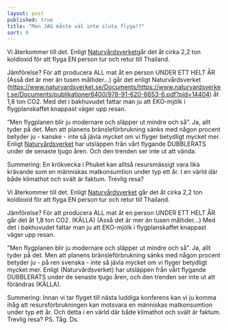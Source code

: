 ```yaml
---
layout: post
published: true
title: "Men JAG måste väl inte sluta flyga!?"
sort: 0
---
```


Vi återkommer till det. Enligt [Naturvårdsverket](https://www.naturvardsverket.se/Documents/publikationer/978-91-620-5903-3.pdf "koldioxid flyg ")går det åt cirka 2,2 ton koldioxid för att flyga EN person tur och retur till Thailand.

Jämförelse? För att producera ALL mat åt en person UNDER ETT HELT ÅR (Asså det är mer än tusen måltider...) går det enligt Naturvårdsverket (https://www.naturvardsverket.se/Documents/https://www.naturvardsverket.se/Documents/publikationer6400/978-91-620-6653-6.pdf?pid=14404) åt 1,8 ton CO2. Med det i bakhuvudet fattar man ju att EKO-mjölk i flygplanskaffet knappast väger upp resan.

”Men flygplanen blir ju modernare och släpper ut mindre och så”. Ja, allt tyder på det. Men att planens bränsleförbrukning sänks med någon procent betyder ju - kanske - inte så jävla mycket om vi flyger betydligt mycket mer. Enligt 
[Naturvårdsverket](https://www.naturvardsverket.se/Documents/publikationer6400/978-91-620-6653-6.pdf?pid=14404 "utsläpp flyg koldioxid ") har utsläppen från vårt flygande DUBBLERATS under de senaste tjugo åren. Och den trenden ser inte ut att vända.

Summering: En krökvecka i Phuket kan alltså resursmässigt vara lika krävande som  en människas matkonsumtion under typ ett år. I en värld där både klimathot och svält är faktum. Trevlig resa?

Vi återkommer till det. Enligt [Naturvårdsverket](http://www.naturvardsverket.se/Miljoarbete-i-samhallet/Miljoarbete-i-Sverige/Uppdelat-efter-omrade/Klimat/Konsumtion/Klimateffektiva-resor/) går det åt cirka 2,2 ton koldioxid för att flyga EN person tur och retur till Thailand.

Jämförelse? För att producera ALL mat åt en person UNDER ETT HELT ÅR går det åt 1,8 ton CO2. (KÄLLA) (Asså det är mer än tusen måltider...) Med det i bakhuvudet fattar man ju att EKO-mjölk i flygplanskaffet knappast väger upp resan.

”Men flygplanen blir ju modernare och släpper ut mindre och så”. Ja, allt tyder på det. Men att planens bränsleförbrukning sänks med någon procent betyder ju - på ren svenska - inte så jävla mycket om vi flyger betydligt mycket mer. Enligt (Naturvårdsverket) har utsläppen från vårt flygande DUBBLERATS under de senaste tjugo åren, och den trenden ser inte ut att förändras (KÄLLA).

Summering: Innan vi tar flyget till nästa luddiga konferens kan vi ju komma ihåg att resursförbrukningen kan motsvara en människas matkonsumtion under typ ett år. Och detta i en värld där både klimathot och svält är faktum. Trevlig resa? PS. Tåg. Ds.
